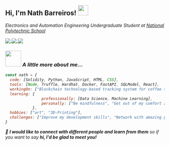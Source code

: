 <h2> Hi, I'm Nath Barreiros! 
<img src="https://media.giphy.com/media/q3kBTEbu3InMQ/giphy.gif" width="32">
</h2>
<p><em>Electronics and Automation Engineering Undergraduate Student at <a href="https://www.epn.edu.ec/">National Polytechnic School</a>
<div>
  <a  href="https://www.linkedin.com/in/nathalia-barreiros/"  target="_blank">
  <img  align="center"  src="https://img.shields.io/badge/-linkedin-important" /></a><a href="mailto:nathalia.barreirosf@gmail.com" target="_blank">
  <img  align="center"  src="https://img.shields.io/badge/-gmail-success" /></a><a  href="https://twitter.com/NathBarreiros"  target="_blank">
  <img  align="center"  src="https://img.shields.io/badge/-twitter-informational" /></a>
</div>

### <img src="https://media.giphy.com/media/l0HlGeTBdTqMll15u/giphy.gif" width="50"> A little more about me...

```javascript
const nath = {
  code: [Solidity, Python, JavaScript, HTML, CSS],
  tools: [Node, Truffle, Hardhat, Docker, FastAPI, SQLModel, React],
  workingOn: ["Blockchain technology-based tracking system for coffee supply chain"],
  learning: {
                professionally: [Data Science, Machine Learning],
                personally: ["Be mindfulness", "Get out of my comfort zone"]
            },
  hobbies: ["art", "3D-Printing"],
  challenges: ["Improve my development skills", "Network with amazing people"]
}
```

👾 <em><b>I would like to connect with different people and learn from them</b> so if you want to say <b>hi, I'd be glad to meet you!</b></em>
